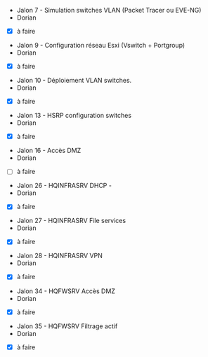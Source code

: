
- Jalon 7 - Simulation switches VLAN (Packet Tracer ou EVE-NG)
- Dorian
- [x] à faire

- Jalon 9 - Configuration réseau Esxi (Vswitch + Portgroup)
- Dorian
- [x] à faire

- Jalon 10 - Déploiement VLAN switches.
- Dorian
- [x] à faire

- Jalon 13 - HSRP configuration switches
- Dorian
- [x] à faire

- Jalon 16 - Accès DMZ
- Dorian
- [ ] à faire

- Jalon 26 - HQINFRASRV DHCP - 
- Dorian
- [x] à faire

- Jalon 27 - HQINFRASRV File services
- Dorian
- [x] à faire

- Jalon 28 - HQINFRASRV VPN
- Dorian
- [x] à faire

- Jalon 34 - HQFWSRV Accès DMZ
- Dorian
- [x] à faire

- Jalon 35 - HQFWSRV Filtrage actif
- Dorian
- [x] à faire

